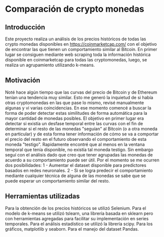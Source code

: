 # Comparación de crypto monedas

## Introducción

Este proyecto realiza un análisis de los precios históricos de todas las crypto monedas disponibles en https://coinmarketcap.com/ con el objetivo de encontrar las que tienen un comportamiento similar al Bitcoin.
En primer lugar se consiguen mediante web scraping toda la información histórica disponible en coinmarketcap para todas las cryptomonedas, luego, se realiza un agrupamiento utilizando k-means.

## Motivación

Noté hace algún tiempo que las curvas del precio de Bitcoin y de Ethereum tenían una tendencia muy similar. Esto me generó la inquietud de si había otras cryptomonedas en las que pase lo mismo, revisé manualmente algunas y vi varias coincidencias. En ese momento comencé a buscar la forma de poder detectar estas similitudes de forma automática para la mayor cantidad de monedas posibles. El objetivo en primer lugar era detectar si existía un desfase temporal entre las curvas con el fin de determinar si el resto de las monedas "seguían" al Bitcoin (o a otra moneda en particular) y de esta forma tener información de cómo se va a comportar el precio del resto en el futuro observando el comportamiento de esta moneda "testigo". Rapidamente encontré que al menos en la ventana temporal que tenía disponible, no existía tal moneda testigo. Sin embargo seguí con el análisis dado que creo que tener agrupadas las monedas de acuerdo a su comportamiento puede ser útil. Por el momento se me ocurren dos posibilidades: 1 - Aumentar el dataset disponible para predictores basados en redes neuronales. 2 - Si se logra predecir el comportamiento mediante cualquier técnica de alguna de las monedas se sabe que se puede esperar un comportamiento similar del resto.

## Herramientas utilizadas
Para la obtención de los precios históricos se utilizó Selenium. Para el modelo de k-means se utilizó tslearn, una librería basada en sklearn pero con herramientas agregadas para facilitar su implementación en series temporales. Para el análisis estadístico se utilizó la librería scipy. Para los gráficos, matplotlib y seaborn. Para el manejo del dataset Pandas.
